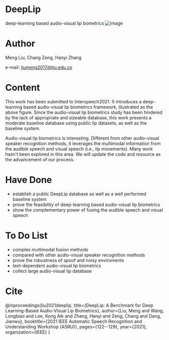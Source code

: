 # DeepLip
deep-learning based audio-visual lip bometrics
![image](https://user-images.githubusercontent.com/45690014/162400266-9fa40604-712e-47bb-b22f-16b757e4ebcd.png)



# Author
 Meng Liu, Chang Zeng, Hanyi Zhang
 
 e-mail: liumeng2017@tju.edu.cn

# Content
This work has been submitted to Interspeech2021. It introduces a deep-learning based audio-visual lip biometrics framework, illustrated as the above figure. Since the audio-visual lip biometrics study has been hindered by the lack of appropriate and sizeable database, this work presents a moderate baseline database using public lip datasets, as well as the baseline system. 

Audio-visual lip biometrics is interesting. Different from other audio-visual speaker recognition methods, it leverages the multimodal information from the audible speech and visual speech (i.e., lip movements). Many work hasn't been explored in this area. We will update the code and resource as the advancement of our process.

# Have Done
* establish a public DeepLip database as well as a well performed baseline system
* prove the feasibility of deep-learning based audio-visual lip biometrics
* show the complementary power of fusing the audible speech and visual speech 

# To Do List
* complex multimodal fusion methods
* compared with other audio-visual speaker recognition methods
* prove the robustness of spoof and noisy enviroments
* text-dependent audio-visual lip biometrics
* collect large audio-visual lip database

# Cite
@inproceedings{liu2021deeplip,
  title={DeepLip: A Benchmark for Deep Learning-Based Audio-Visual Lip Biometrics},
  author={Liu, Meng and Wang, Longbiao and Lee, Kong Aik and Zhang, Hanyi and Zeng, Chang and Dang, Jianwu},
  booktitle={2021 IEEE Automatic Speech Recognition and Understanding Workshop (ASRU)},
  pages={122--129},
  year={2021},
  organization={IEEE}
}
